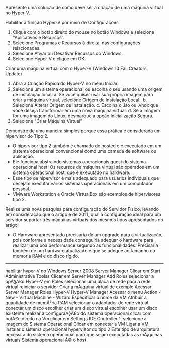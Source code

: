 Apresente uma solução de como deve ser a criação de uma máquina virtual no Hyper-V.

Habilitar a função Hyper-V por meio de Configurações
1. Clique com o botão direito do mouse no botão Windows e selecione "Aplicativos e Recursos".
2. Selecione Programas e Recursos à direita, nas configurações relacionadas.
3. Selecione Ativar ou Desativar Recursos do Windows.
4. Selecione Hyper-V e clique em OK.

Criar uma máquina virtual com o Hyper-V
(Windows 10 Fall Creators Update)
1. Abra a Criação Rápida do Hyper-V no menu Iniciar.
2. Selecione um sistema operacional ou escolha o seu usando uma origem de instalação local.
   a. Se você quiser usar sua própria imagem para criar a máquina virtual, selecione Origem de Instalação Local .
   b. Selecione Alterar Origem de Instalação.
   c. Escolha o .iso ou .vhdx que você deseja transformar em uma nova máquina virtual.
   d. Se a imagem for uma imagem do Linux, desmarque a opção Inicialização Segura.
3. Selecione "Criar Máquina Virtual"


Demonstre de uma maneira simples porque essa prática é considerada um hipervisor do Tipo 2.

- O hipervisor tipo 2 também é chamado de hosted e é executado em um sistema operacional convencional como uma camada de software ou aplicação.
- Ele funciona abstraindo sistemas operacionais guest do sistema operacional host. Os recursos de máquina virtual são operados em um sistema operacional host, que é executado no hardware. 
- Esse tipo de hipervisor é mais adequado para usuários individuais que desejam executar vários sistemas operacionais em um computador pessoal. 
- VMware Workstation e Oracle VirtualBox são exemplos de hipervisores tipo 2.

Realize uma nova pesquisa para configuração do Servidor Físico, levando em consideração que o artigo é de 2011, qual a configuração ideal para um 
servidor suportar três máquinas virtuais dos mesmos tipos apresentados no artigo:

- O Hardware apresentado precisaria de um upgrade para a virtualização, pois conforme a necessidade conseguiria adequar o hardware para realizar 
uma boa performance segundo as funcionalidades. Precisaria também de um hardware atualizado e que se adeque ao tamanho da memoria RAM e do 
disco rígido. 


____________________________________________________________________________________________________________________________________________________________________

habilitar hyper-V no Windows Server 2008
Server Manager
Clicar em Start
Administrative Toolss
Clicar em Server Manager
Add Roles
selecionar a opÃ§Ã£o Hyper-V em Roles
selecionar uma placa de rede para a rede virtual
reiniciar o servidor 
Criar a mÃ¡quina virtual de exemplo
Acessar Server Manager
Roles
Hyper-V
Hyper-V Manager
Acessar o menu Action - New - Virtual Machine - Wizard
Especificar o nome da VM
Atribuir a quantidade  de memÃ³ria RAM
selecionar o adaptador de rede virtual
conectar um disco
escolher criar um disco virtual
escolher usar um disco existente
realizar a configuraÃ§Ã£o do sistema operacional
clicar com botÃ£o direito na Vm
clicar em Settings
IDE Controller 1, selecione a imagem do Sistema Operacional
Clicar em conectar a VM
Ligar a VM
instalar o sistema operacional
hypervisor do tipo 2
Este tipo de arquitetura necessita do sistema operacional para que sejam executadas as mÃ¡quinas virtuais
Sistema operacional Ã© o host
